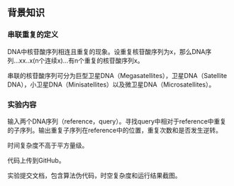 ## 背景知识
### 串联重复的定义
DNA中核苷酸序列相连且重复的现象。设重复核苷酸序列为x，那么DNA序列...xx..x(n个连续x)...有n个重复的核苷酸序列x。

串联的核苷酸序列可分为巨型卫星DNA（Megasatellites），卫星DNA（Satellite DNA），小卫星DNA（Minisatellites）以及微卫星DNA（Microsatellites）。
### 实验内容
输入两个DNA序列（reference，query）。寻找query中相对于reference中重复的子序列。输出重复子序列在reference中的位置，重复次数和是否发生逆转。

时间复杂度不高于平方量级。

代码上传到GitHub。

实验提交文档，包含算法伪代码，时空复杂度和运行结果截图。